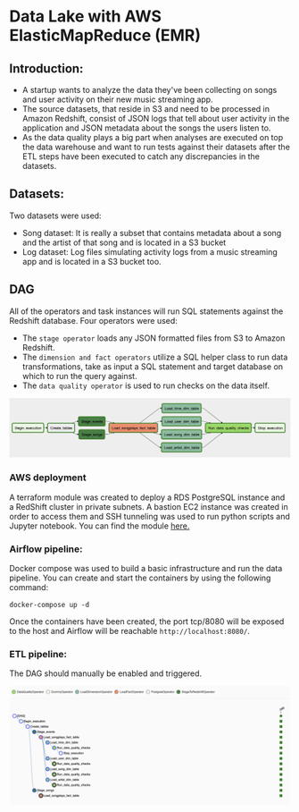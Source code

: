 # Data Lake with AWS ElasticMapReduce (EMR)

## Introduction:

* A startup wants to analyze the data they've been collecting on songs and user activity on their new music streaming app.
* The source datasets, that reside in S3 and need to be processed in Amazon Redshift, consist of JSON logs that tell about user activity in the application and JSON metadata about the songs the users listen to.
* As the data quality plays a big part when analyses are executed on top the data warehouse and want to run tests against their datasets after the ETL steps have been executed to catch any discrepancies in the datasets.


## Datasets:

Two datasets were used:

* Song dataset: It is really a subset that contains metadata about a song and the artist of that song and is located in a S3 bucket
* Log dataset: Log files simulating activity logs from a music streaming app and is located in a S3 bucket too.


## DAG


All of the operators and task instances will run SQL statements against the Redshift database. Four operators were used:

* The `stage operator` loads any JSON formatted files from S3 to Amazon Redshift.
* The `dimension and fact operators` utilize a SQL helper class to run data transformations, take as input a SQL statement and target database on which to run the query against.
* The `data quality operator` is used to run checks on the data itself.


![DAG](./images/graph.png)



### AWS deployment

A terraform module was created to deploy a RDS PostgreSQL instance and a RedShift cluster in private subnets. A bastion EC2 instance was created in order to access them and SSH tunneling was used to run python scripts and Jupyter notebook. You can find the module [here.](https://github.com/ibanmarco/tf-datamodeling-redshift)



### Airflow pipeline:

Docker compose was used to build a basic infrastructure and run the data pipeline. You can create and start the containers by using the following command:

```
docker-compose up -d
```

Once the containers have been created, the port tcp/8080 will be exposed to the host and Airflow will be reachable `http://localhost:8080/`.


### ETL pipeline:

The DAG should manually be enabled and triggered.

![DAG](./images/tree.png)
